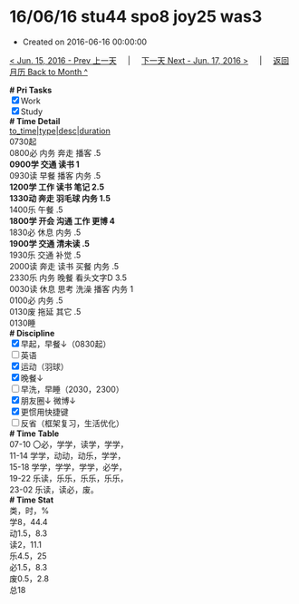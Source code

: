 # 16/06/16 stu44 spo8 joy25 was3

- Created on 2016-06-16 00:00:00

[< Jun. 15, 2016 - Prev 上一天](/_archived/lifelogs/2016/06/d15.md) &nbsp; &nbsp; | &nbsp; &nbsp; [下一天 Next - Jun. 17, 2016 >](/_archived/lifelogs/2016/06/d17.md) &nbsp; &nbsp; |  &nbsp; &nbsp; [返回月历 Back to Month ^](/_archived/lifelogs/2016/06/index.md)
<br/><div><b># Pri Tasks</b></div><div><input checked="true" type="checkbox"/>Work</div><div><input checked="true" type="checkbox"/>Study</div><div><b># Time Detail</b></div><div><u>to_time|type|desc|duration</u></div><div>0730起</div><div>0800必 内务 奔走 播客 .5</div><div><b>0900学 交通 读书 1</b></div><div>0930读 早餐 播客 内务 .5</div><div><b>1200学 工作 读书 笔记 2.5</b></div><div><b>1330动 奔走 羽毛球 内务 1.5</b></div><div>1400乐 午餐 .5</div><div><b>1800学 开会 沟通 工作 更博 4</b></div><div>1830必 休息 内务 .5</div><div><b>1900学 交通 清未读 .5</b></div><div>1930乐 交通 补觉 .5</div><div>2000读 奔走 读书 买餐 内务 .5</div><div>2330乐 内务 晚餐 看头文字D 3.5</div><div>0030读 休息 思考 洗澡 播客 内务 1</div><div>0100必 内务 .5</div><div>0130废 拖延 其它 .5</div><div>0130睡</div><div><b># Discipline</b></div><div><input checked="true" type="checkbox"/>早起，早餐↓（0830起）</div><div><input type="checkbox"/>英语</div><div><input checked="true" type="checkbox"/>运动（羽球）</div><div><input checked="true" type="checkbox"/>晚餐↓</div><div><input type="checkbox"/>早洗，早睡（2030，2300）</div><div><b><input checked="true" type="checkbox"/></b>朋友圈↓ 微博↓</div><div><input checked="true" type="checkbox"/>更惯用快捷键</div><div><input type="checkbox"/>反省（框架复习，生活优化）</div><div><b># Time Table</b></div><div>07-10 〇必，学学，读学，学学，</div><div>11-14 学学，动动，动乐，学学，</div><div>15-18 学学，学学，学学，必学，</div><div>19-22 乐读，乐乐，乐乐，乐乐，</div><div>23-02 乐读，读必，废。</div><div><b># Time Stat</b></div><div>类，时，%</div><div>学8，44.4</div><div>动1.5，8.3</div><div>读2，11.1</div><div>乐4.5，25</div><div>必1.5，8.3</div><div>废0.5，2.8</div><div>总18</div>
